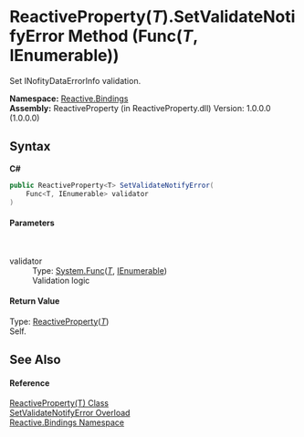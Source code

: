 # ReactiveProperty(*T*).SetValidateNotifyError Method (Func(*T*, IEnumerable))
 

Set INofityDataErrorInfo validation.

**Namespace:**&nbsp;<a href="c3971206-685a-088e-bb60-d89f59135b99">Reactive.Bindings</a><br />**Assembly:**&nbsp;ReactiveProperty (in ReactiveProperty.dll) Version: 1.0.0.0 (1.0.0.0)

## Syntax

**C#**<br />
``` C#
public ReactiveProperty<T> SetValidateNotifyError(
	Func<T, IEnumerable> validator
)
```


#### Parameters
&nbsp;<dl><dt>validator</dt><dd>Type: <a href="http://msdn2.microsoft.com/en-us/library/bb549151" target="_blank">System.Func</a>(<a href="f3535edb-3165-1739-6d01-0a18033afe61">*T*</a>, <a href="http://msdn2.microsoft.com/en-us/library/h1x9x1b1" target="_blank">IEnumerable</a>)<br />Validation logic</dd></dl>

#### Return Value
Type: <a href="f3535edb-3165-1739-6d01-0a18033afe61">ReactiveProperty</a>(<a href="f3535edb-3165-1739-6d01-0a18033afe61">*T*</a>)<br />Self.

## See Also


#### Reference
<a href="f3535edb-3165-1739-6d01-0a18033afe61">ReactiveProperty(T) Class</a><br /><a href="3de1d518-4848-7a45-6a5f-abe537075a1e">SetValidateNotifyError Overload</a><br /><a href="c3971206-685a-088e-bb60-d89f59135b99">Reactive.Bindings Namespace</a><br />